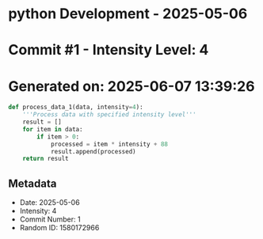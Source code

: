 ﻿# python Development - 2025-05-06
# Commit #1 - Intensity Level: 4
# Generated on: 2025-06-07 13:39:26
```python
def process_data_1(data, intensity=4):
    '''Process data with specified intensity level'''
    result = []
    for item in data:
        if item > 0:
            processed = item * intensity + 88
            result.append(processed)
    return result
```
## Metadata
- Date: 2025-05-06
- Intensity: 4
- Commit Number: 1
- Random ID: 1580172966
